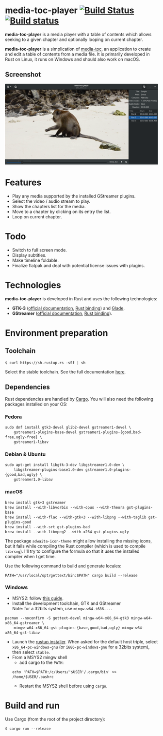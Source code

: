 # media-toc-player [![Build Status](https://travis-ci.org/fengalin/media-toc-player.svg?branch=master)](https://travis-ci.org/fengalin/media-toc-player) [![Build status](https://ci.appveyor.com/api/projects/status/yc1gba3o1h69t3g3?svg=true)](https://ci.appveyor.com/project/fengalin/media-toc-player)
**media-toc-player** is a media player with a table of contents which allows seeking
to a given chapter and optionally looping on current chapter.

**media-toc-player** is a simplication of [media-toc](https://github.com/fengalin/media-toc),
an application to create and edit a table of contents from a media file. It is
primarily developed in Rust on Linux, it runs on Windows and should also work on macOS.

## <a name='ui'></a>Screenshot
![media-toc-player UI Video](assets/media-toc-player_video.png)

# Features
- Play any media supported by the installed GStreamer plugins.
- Select the video / audio stream to play.
- Show the chapters list for the media.
- Move to a chapter by clicking on its entry the list.
- Loop on current chapter.

# Todo
- Switch to full screen mode.
- Display subtitles.
- Make timeline foldable.
- Finalize flatpak and deal with potential license issues with plugins.

# Technologies
**media-toc-player** is developed in Rust and uses the following technologies:
- **GTK-3** ([official documentation](https://developer.gnome.org/gtk3/stable/),
[Rust binding](http://gtk-rs.org/docs/gtk/)) and [Glade](https://glade.gnome.org/).
- **GStreamer** ([official documentation](https://gstreamer.freedesktop.org/documentation/),
[Rust binding](https://sdroege.github.io/rustdoc/gstreamer/gstreamer/)).

# Environment preparation
## Toolchain
```
$ curl https://sh.rustup.rs -sSf | sh
```
Select the stable toolchain. See the full documentation
[here](https://github.com/rust-lang-nursery/rustup.rs#installation).

## Dependencies
Rust dependencies are handled by [Cargo](http://doc.crates.io/). You will also
need the following packages installed on your OS:

### Fedora
```
sudo dnf install gtk3-devel glib2-devel gstreamer1-devel \
	gstreamer1-plugins-base-devel gstreamer1-plugins-{good,bad-free,ugly-free} \
	gstreamer1-libav
```

### Debian & Ubuntu
```
sudo apt-get install libgtk-3-dev libgstreamer1.0-dev \
	libgstreamer-plugins-base1.0-dev gstreamer1.0-plugins-{good,bad,ugly} \
	gstreamer1.0-libav
```

### macOS
```
brew install gtk+3 gstreamer
brew install --with-libvorbis --with-opus --with-theora gst-plugins-base
brew install --with-flac --with-gtk+3 --with-libpng --with-taglib gst-plugins-good
brew install --with-srt gst-plugins-bad
brew install --with-libmpeg2 --with-x264 gst-plugins-ugly
```

The package `adwaita-icon-theme` might allow installing the missing icons, but
it fails while compiling the Rust compiler (which is used to compile `librsvg`).
I'll try to configure the formula so that it uses the installed compiler when I
get time.

Use the following command to build and generate locales:
```
PATH="/usr/local/opt/gettext/bin:$PATH" cargo build --release
```

### Windows
- MSYS2: follow [this guide](http://www.msys2.org/).
- Install the development toolchain, GTK and GStreamer<br>
Note: for a 32bits system, use `mingw-w64-i686-...`
```
pacman --noconfirm -S gettext-devel mingw-w64-x86_64-gtk3 mingw-w64-x86_64-gstreamer \
	mingw-w64-x86_64-gst-plugins-{base,good,bad,ugly} mingw-w64-x86_64-gst-libav
```

- Launch the [rustup installer](https://www.rustup.rs/).
When asked for the default host triple, select `x86_64-pc-windows-gnu` (or
`i686-pc-windows-gnu` for a 32bits system), then select `stable`.
- From a MSYS2 mingw shell
  - add cargo to the `PATH`:
  ```
  echo 'PATH=$PATH:/c/Users/'$USER'/.cargo/bin' >> /home/$USER/.bashrc
  ```
  - Restart the MSYS2 shell before using `cargo`.

# Build and run
Use Cargo (from the root of the project directory):
```
$ cargo run --release
```
